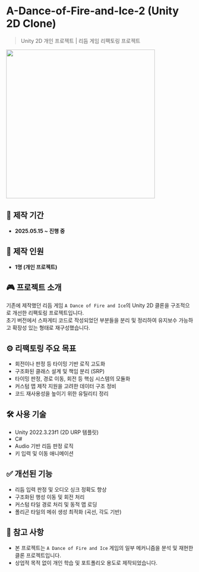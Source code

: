 # A-Dance-of-Fire-and-Ice-2 (Unity 2D Clone)

> Unity 2D 개인 프로젝트 | 리듬 게임 리팩토링 프로젝트

<img src="https://github.com/user-attachments/assets/4e35e9ec-5628-4d4c-991f-b1191a502aea" width="400"/>


## 📅 제작 기간
- **2025.05.15 ~ 진행 중**

## 👤 제작 인원
- **1명 (개인 프로젝트)**

## 🎮 프로젝트 소개
기존에 제작했던 리듬 게임 `A Dance of Fire and Ice`의 Unity 2D 클론을 구조적으로 개선한 리팩토링 프로젝트입니다.  
초기 버전에서 스파게티 코드로 작성되었던 부분들을 분리 및 정리하여 유지보수 가능하고 확장성 있는 형태로 재구성했습니다.

## ⚙ 리팩토링 주요 목표
- 회전이나 판정 등 타이밍 기반 로직 고도화
- 구조화된 클래스 설계 및 책임 분리 (SRP)
- 타이밍 판정, 경로 이동, 회전 등 핵심 시스템의 모듈화
- 커스텀 맵 제작 지원을 고려한 데이터 구조 정비
- 코드 재사용성을 높이기 위한 유틸리티 정리

## 🛠 사용 기술
- Unity 2022.3.23f1 (2D URP 템플릿)
- C#
- Audio 기반 리듬 판정 로직
- 키 입력 및 이동 애니메이션

## ✅ 개선된 기능
- 리듬 입력 판정 및 오디오 싱크 정확도 향상
- 구조화된 행성 이동 및 회전 처리
- 커스텀 타일 경로 처리 및 동적 맵 로딩
- 폴리곤 타일의 메쉬 생성 최적화 (곡선, 각도 기반)
  
## 📌 참고 사항
- 본 프로젝트는 `A Dance of Fire and Ice` 게임의 일부 메커니즘을 분석 및 재현한 클론 프로젝트입니다.
- 상업적 목적 없이 개인 학습 및 포트폴리오 용도로 제작되었습니다.
